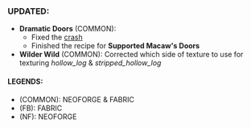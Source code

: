 ### UPDATED:
- **Dramatic Doors** (COMMON): 
  - Fixed the [crash](https://github.com/MehVahdJukaar/WoodGood/issues/749)
  - Finished the recipe for **Supported Macaw's Doors**
- **Wilder Wild** (COMMON): Corrected which side of texture to use for texturing _hollow_log_ & _stripped_hollow_log_

#### LEGENDS:
- (COMMON): NEOFORGE & FABRIC 
- (FB): FABRIC
- (NF): NEOFORGE